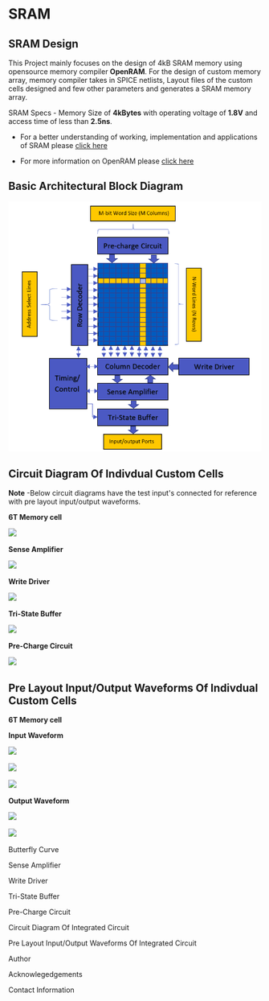 # SRAM

## SRAM Design
This Project mainly focuses on the design of 4kB SRAM memory using opensource memory compiler **OpenRAM**. For the design of custom memory array, memory compiler takes in SPICE netlists, Layout files of the custom cells designed and few other parameters and generates a SRAM memory array.

SRAM Specs - Memory Size of **4kBytes** with operating voltage of **1.8V** and access time of less than **2.5ns**. 
 
- For a better understanding of working, implementation and applications of SRAM please [click here]()

- For more information on OpenRAM please [click here](https://github.com/VLSIDA/OpenRAM.git)

## Basic Architectural Block Diagram
![](Documentation/BlockDiagram.png)

## Circuit Diagram Of Indivdual Custom Cells

**Note** -Below circuit diagrams have the test input's connected for reference with pre layout input/output waveforms. 

**6T Memory cell**

![](https://github.com/ReuelReuben/SRAM/blob/master/CircuitDiagram/6TMemCell.png)

**Sense Amplifier**

![](https://github.com/ReuelReuben/SRAM/blob/master/CircuitDiagram/SenseAmplifier.png)

**Write Driver**

![](https://github.com/ReuelReuben/SRAM/blob/master/CircuitDiagram/WriteDriver.png)

**Tri-State Buffer**

![](https://github.com/ReuelReuben/SRAM/blob/master/CircuitDiagram/Trigate.png)

**Pre-Charge Circuit**

![](https://github.com/ReuelReuben/SRAM/blob/master/CircuitDiagram/PreCharge.png)


## Pre Layout Input/Output Waveforms Of Indivdual Custom Cells

**6T Memory cell**

**Input Waveform**

![](https://github.com/ReuelReuben/SRAM/blob/master/Waveforms/6TMemCell/wl.png)

![](https://github.com/ReuelReuben/SRAM/blob/master/Waveforms/6TMemCell/bl.png)

![](https://github.com/ReuelReuben/SRAM/blob/master/Waveforms/6TMemCell/blbar.png)

**Output Waveform**

![](https://github.com/ReuelReuben/SRAM/blob/master/Waveforms/6TMemCell/oq.png)

![](https://github.com/ReuelReuben/SRAM/blob/master/Waveforms/6TMemCell/oqbar.png)

Butterfly Curve


Sense Amplifier


Write Driver


Tri-State Buffer


Pre-Charge Circuit


Circuit Diagram Of Integrated Circuit

Pre Layout Input/Output Waveforms Of Integrated Circuit

Author

Acknowlegedgements

Contact Information

